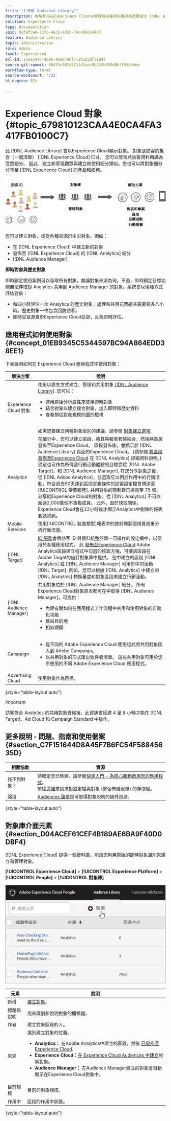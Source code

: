 ```yaml
---
title: "[!DNL Audience Library]"
description: 瞭解如何在Experience Cloud中管理將訪客資料轉譯為受眾細分 [!DNL Audience Library].
solution: Experience Cloud
type: Documentation
uuid: 92faf3a8-1375-4e32-905b-74cad48144d3
feature: Audience Library
topic: Administration
role: Admin
level: Experienced
exl-id: 1c6e54ac-4886-46ed-9df7-201d2df31847
source-git-commit: 064f3c981b921fd5aec9b252b839d8b7f59b3dee
workflow-type: tm+mt
source-wordcount: '732'
ht-degree: 61%

---
```


# Experience Cloud 對象 {#topic_679810123CAA4E0CA4FA3417FB0100C7}

此 [!DNL Audience Library] 會以Experience Cloud顯示對象。 對象是訪客的集合（一個清單） [!DNL Experience Cloud] IDs)。 您可以管理將訪客資料轉譯為受眾細分。 因此，建立和管理觀眾與建立和使用細分類似。您也可以將對象細分分享至 [!DNL Experience Cloud] 的產品和服務。

![Experience Cloud 對象](assets/audiences.png)

您可以建立對象，或從各種來源衍生出對象，例如：

* 在 [!DNL Experience Cloud] 中建立新的對象
* 發佈至 [!DNL Experience Cloud] 的 [!DNL Analytics] 細分
* [!DNL Audience Manager]

**即時對象與歷史對象**

即時鎖定使用案例可以存取所有對象，無論對象來源為何。不過，即時鎖定目標功能無法存取從 Analytics 共用到 Audience Manager 的對象。系統會以兩種方式評估對象：

* 每四小時評估一次 Analytics 的歷史對象；處理和共用花費總共需要最多八小時。歷史對象一律包含回訪訪客。
* 即時受眾源自於Experience Cloud受眾，且為即時評估。

## 應用程式如何使用對象 {#concept_01EB9345C5344597BC94A864EDD38EE1}

下表說明如何在 Experience Cloud 應用程式中使用對象：

| 解決方案 | 說明 |
|--- |--- |
| Experience Cloud 對象 | 使用以原生方式建立、管理和共用對象 [[!DNL Audience Library]](audience-library.md). 您可以：<ul><li>運用原始分析屬性來使用即時對象</li><li>結合對象以建立複合對象，加入即時和歷史資料</li><li>查看預估對象規模的圖形檢視</li></ul><br>如需您要建立何種對象型別的建議，請參閱 [對象建立選項](https://experienceleague.adobe.com/docs/experience-cloud-kcs/kbarticles/KA-16471.html?lang=zh-Hant). |
| Analytics | 在細分中，您可以建立區段、將其與報表套裝結合，然後將區段發佈至Experience Cloud。 區段發佈後，會顯示於 [!DNL Audience Library] 頁面的Experience Cloud。 (請參閱 [將區段發佈至Experience Cloud](https://experienceleague.adobe.com/docs/analytics/components/segmentation/segmentation-workflow/seg-publish.html?lang=zh-Hant) 在 [!DNL Analytics] 詳細資料說明。) 受眾也可作為所傳遞行銷活動體驗的目標受眾 [!DNL Adobe Target]、和 [!DNL Audience Manager]. 在您分享對象之後，從 [!DNL Adobe Analytics]，並選取它以用於作用中的行銷活動，符合過去90天達到區段定義條件的訪客設定檔會傳送至 [!UICONTROL 受眾服務]. 共用對象的限制數已提高至 75 個。分享給Experience Cloud的對象，從 [!DNL Analytics] 不可以超過2,000萬個不重複成員。 此外，由於快取關係，Experience Cloud會在12小時後才顯示Analytics中刪除的報表套裝資訊。 |
| Mobile Services | 使用[!UICONTROL 裝置類型]報表中的放射環狀圖視覺效果分析行動流量。 |
| [!DNL Target] | [ID 服務](https://experienceleague.adobe.com/docs/id-service/using/home.html?lang=zh-Hant)會將訪客 ID 與資料統整於單一可操作的設定檔中，以便用於各種應用程式。 此 [發佈至Experience Cloud](audience-library.md) Adobe Analytics區段建立程式中勾選的核取方塊，可讓該區段在Adobe Target的自訂對象庫中提供。 在中建立的區段 [!DNL Analytics] 或 [!DNL Audience Manager] 可用於中的活動 [!DNL Target]. 例如，您可以根據 [!DNL Analytics] 中建立的 [!DNL Analytics] 轉換量度和對象區段來建立行銷活動。 |
| [!DNL Audience Manager] | 共用對象位於 [!DNL Audience Manager] 細分。 所有Experience Cloud對象原本都可在中取得 [!DNL Audience Manager]，可提供：<ul><li>內建有關如何在應用程式工作流程中共用和使用對象的自動化功能</li><li>離站目的地</li><li>相似建模</li></ul> |
| Campaign | <ul><li>從不同的 Adobe Experience Cloud 應用程式將共用對象匯入到 Adobe Campaign。</li><li>以共用對象的形式匯出收件者清單。 這些共用對象可用於您所使用的不同 Adobe Experience Cloud 應用程式。</li></ul> |
| Advertising Cloud | 使用對象作為目標。 |

{style="table-layout:auto"}

>[!IMPORTANT]
>
>訪客符合 Analytics 的共用對象資格後，此資訊會延遲 4 至 8 小時才能在 [!DNL Target]、Ad Cloud 和 Campaign Standard 中操作。

## 更多說明 - 問題、指南和使用個案 {#section_C7F151644D8A45F7B6FC54F58845635D}

| 相關協助 | 資源 |
|--- |--- |
| 找不到對象？ | 請確定您已佈建。請參閱[快速入門 - 為核心服務啟用您的應用程式](core-services.md)。<br>前往[這裡](https://adobe.allegiancetech.com/cgi-bin/qwebcorporate.dll?idx=X8SVES)來請求對設定檔與對象 (整合佈建表單) 的存取權。 |
| 論壇 | [Audiences 論壇](https://experienceleaguecommunities.adobe.com/t5/Adobe-Experience-Cloud-Audiences/ct-p/experience-cloud-audiences-community)是可取得對象說明的額外資源。 |

{style="table-layout:auto"}

## 對象庫介面元素 {#section_D04ACEF61CEF4B189AE6BA9F40D0DBF4}

[!DNL Experience Cloud] 提供一個資料庫，能讓您利用原始的即時對象識別來建立和管理對象。

**[!UICONTROL Experience Cloud]** > **[!UICONTROL Experience Platform]** > **[!UICONTROL People]** > **[!UICONTROL 對象庫]**

![在對象庫中新增對象](assets/audience_library.png)

| 元素 | 說明 |
|--- |--- |
| 新增 | [建立對象](audience-library.md)。 |
| 標題與說明 | 用來識別和說明對象的欄標題。 |
| 作者 | 建立對象區段的人。 |
| 來源 | 識別建立對象的位置。<ul><li>**Analytics：** 在Adobe Analytics中建立的區段，然後 [已發佈至Experience Cloud](audience-library.md).</li><li>**Experience Cloud：**[在 Experience Cloud Audiences 中建立](audience-library.md)的新對象。</li><li>**Audience Manager：** 在Audience Manager建立的對象會自動顯示在Experience Cloud對象中。</li></ul> |
| 目前規模 | 目前的對象規模。 |
| 作用中 | 區段的作用中狀態。 |

{style="table-layout:auto"}
